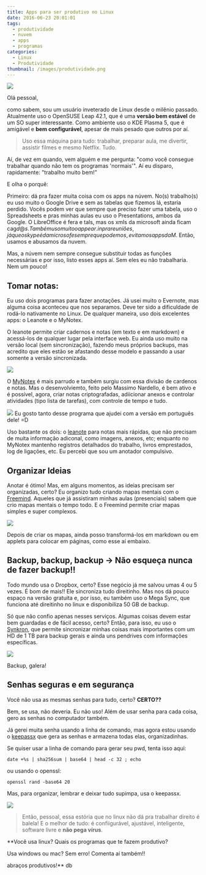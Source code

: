 ```yaml
---
title: Apps para ser produtivo no Linux
date: 2016-06-23 20:01:01
tags:
  - produtividade
  - nuvem
  - apps
  - programas
categories:
  - Linux
  - Produtividade
thumbnail: /images/produtividade.png
---
```


![](/images/produtividade.png)

Olá pessoal,

como sabem, sou um usuário inveterado de Linux desde o milênio passado. Atualmente uso o OpenSUSE Leap 42.1, que é uma **versão bem estável** de um SO super interessante. Como ambiente uso o KDE Plasma 5, que é amigável e **bem configurável**, apesar de mais pesado que outros por aí.

>Uso essa máquina para tudo: trabalhar, preparar aula, me divertir, assistir filmes e mesmo Netflix. Tudo.

Aí, de vez em quando, vem alguém e me pergunta: "como você consegue trabalhar quando não tem os programas 'normais'". Aí eu disparo, rapidamente: "trabalho muito bem!"

E olha o porquê:
<!-- more -->

Primeiro: dá pra fazer muita coisa com os apps na núvem. No(s) trabalho(s) eu uso muito o Google Drive e sem as tabelas que fizemos lá, estaria perdido. Vocês podem ver que sempre que preciso fazer uma tabela, uso o Spreadsheets e pras minhas aulas eu uso o Presentations, ambos da Google. O LibreOffice é fera e tals, mas os xmls da microsoft ainda ficam cag$d@s. Também uso muito o appear.in pra reuniões, já que o skype é da microsof e sempre que podemos, evitamos apps da M$. Então, usamos e abusamos da nuvem.

Mas, a núvem nem sempre consegue substituir todas as funções necessárias e por isso, listo esses apps aí. Sem eles eu não trabalharia. Nem um pouco!

## Tomar notas:

Eu uso dois programas para fazer anotações. Já usei muito o Evernote, mas alguma coisa aconteceu que nos separamos. Deve ter sido a dificuldade de rodá-lo nativamente no Linux. De qualquer maneira, uso dois excelentes apps: o Leanote e o MyNotex.

O leanote permite criar cadernos e notas (em texto e em markdown) e acessá-los de qualquer lugar pela interface web. Eu ainda uso muito na versão local (sem sincronização), fazendo meus próprios backups, mas acredito que eles estão se afastando desse modelo e passando a usar somente a versão sincronizada.

![](/images/leanote_vazio.png)

O [MyNotex](https://sites.google.com/site/mynotex/) é mais parrudo e também surgiu com essa divisão de cardenos e notas. Mas o desenvolviemto, feito pelo Massimo Nardello, é bem ativo e é possível, agora, criar notas criptografadas, adiicionar anexos e controlar atividades (tipo lista de tarefas), com controle de tempo e tudo.

![](/images/mynotex.png)
Eu gosto tanto desse programa que ajudei com a versão em português dele!  =D

Uso bastante os dois: o [leanote](http://leanote.org) para notas mais rápidas, que não precisam de muita informação adiconal, como imagens, anexos, etc; enquanto no MyNotex mantenho registros detalhados do trabalho, livros emprestados, log de ligações, etc. Eu percebi que sou um anotador compulsivo.

## Organizar Ideias

Anotar é ótimo! Mas, em alguns momentos, as ideias precisam ser organizadas, certo? Eu organizo tudo criando mapas mentais com o [Freemind](http://freemind.sourceforge.net/wiki/index.php/Main_Page). Aqueles que já assistiram minhas aulas (presenciais) sabem que crio mapas mentais o tempo todo. E o Freemind permite criar mapas simples e super complexos.

![](/images/mm_freemind.png)

Depois de criar os mapas, ainda posso transformá-los em markdown ou em applets para colocar em páginas, como esse aí embaixo.

## Backup, backup, backup -> Não esqueça nunca de fazer backup!!

Todo mundo usa o Dropbox, certo? Esse negócio já me salvou umas 4 ou 5 vezes. É bom de mais!! Ele sincroniza tudo direitinho. Mas nos dá pouco espaço na versão gratuita e, por isso, eu também uso o Mega Sync, que funciona até direitinho no linux e disponibiliza 50 GB de backup.

Só que não confio apenas nesses serviços. Algumas coisas devem estar bem guardadas e de fácil acesso, certo? Então, para isso, eu uso o [Synkron](http://synkron.sourceforge.net), que permite sincronizar minhas coisas mais importantes com um HD de 1 TB para backup gerais e ainda uns pendrives com informações específicas.

![](/images/synkron_topo.png)

Backup, galera!

## Senhas seguras e em segurança

Você não usa as mesmas senhas para tudo, certo? **CERTO??**

Bem, se usa, não deveria. Eu não uso! Além de usar senha para cada coisa, gero as senhas no computador também.

Já gerei muita senha usando a linha de comando, mas agora estou usando o [keepassx](http://www.keepassx.org/) que gera as senhas e armazena todas elas, organizadinhas.

Se quiser usar a linha de comando para gerar seu pwd, tenta isso aqui:

```
date +%s | sha256sum | base64 | head -c 32 ; echo
```
ou usando o openssl:

```
openssl rand -base64 20
```
Mas, para organizar, lembrar e deixar tudo supimpa, usa o keepassx.

![](https://www.keepassx.org/wp-content/uploads/2016/02/kpx2_main.png)

>Então, pessoal, essa estória que no linux não dá pra trabalhar direito é balela! E o melhor de tudo: é confiigurável, ajustável, inteligente, software livre e **não pega vírus**.

**Você usa linux? Quais os programas que te fazem produtivo?

Usa windows ou mac? Sem erro! Comenta aí também!!

abraços produtivos!**
db
